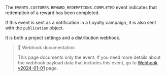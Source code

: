 The `EVENTS.CUSTOMER.REWARD_REDEMPTIONS.COMPLETED` event indicates that redemption of a reward has been completed.

If this event is sent as a notification in a Loyalty campaign, it is also sent with the `publication` object.

It is both a project settings and a distribution webhook.

> 📘 Webhook documentation
>
> This page documents only the event. If you need more details about the webhook payload data that includes this event, go to [Webhook v2024-01-01](ref:introduction-to-webhooks "Introduction to webhooks v2024-01-01") page.